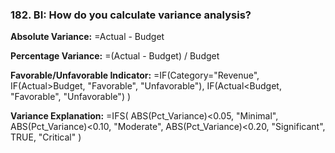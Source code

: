 ### 182. **BI: How do you calculate variance analysis?**

**Absolute Variance:**
=Actual - Budget

**Percentage Variance:**
=(Actual - Budget) / Budget

**Favorable/Unfavorable Indicator:**
=IF(Category="Revenue",
IF(Actual>Budget, "Favorable", "Unfavorable"),
IF(Actual<Budget, "Favorable", "Unfavorable")
)

**Variance Explanation:**
=IFS(
ABS(Pct_Variance)<0.05, "Minimal",
ABS(Pct_Variance)<0.10, "Moderate",
ABS(Pct_Variance)<0.20, "Significant",
TRUE, "Critical"
)
